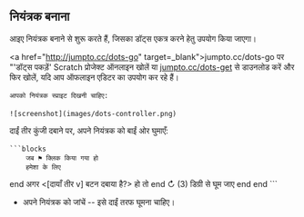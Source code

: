 ## नियंत्रक बनाना

आइए नियंत्रक बनाने से शुरू करते हैं, जिसका डॉट्स एकत्र करने हेतु उपयोग किया जाएगा।



<a href="http://jumpto.cc/dots-go" target=_blank">jumpto.cc/dots-go</a> पर "'डॉट्स पकड़ें' Scratch प्रोजेक्ट ऑनलाइन खोलें या <a href="http://jumpto.cc/dots-get" target="_blank">jumpto.cc/dots-get</a> से डाउनलोड करें और फिर खोलें, यदि आप ऑफलाइन एडिटर का उपयोग कर रहे हैं।

	आपको नियंत्रक स्प्राइट दिखनी चाहिए:

	![screenshot](images/dots-controller.png)
	
	
दाईं तीर कुंजी दबाने पर, अपने नियंत्रक को बाईं ओर घुमाएँ:

	```blocks
		जब ⚑ क्लिक किया गया हो
		हमेशा के लिए
end
			अगर <[दायाँ तीर v] बटन दबाया है?> हो तो
end
				↻ (3) डिग्री से घूम जाए
			end
		end
	```
+ अपने नियंत्रक को जांचें -- इसे दाईं तरफ घूमना चाहिए।



